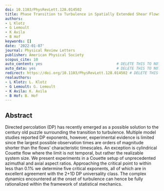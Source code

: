 ```yaml
---
doi: 10.1103/PhysRevLett.128.014502
title: Phase Transition to Turbulence in Spatially Extended Shear Flows
authors:
- L Klotz
- G Lemoult
- K Avila
- B Hof
keywords: []
date: '2022-01-07'
journal: Physical Review Letters
publisher: American Physical Society
scopus_cite: 10
auto_content: yes                                  # DELETE THIS TO NOT AUTO GENERATE CONTENT
auto_data: yes                                     # DELETE THIS TO NOT AUTO GENERATE METADATA
redirect: https://doi.org/10.1103/PhysRevLett.128.014502 # DELETE THIS TO NOT REDIRECT
realauthors:
- L Klotz: L. Klotz
- G Lemoult: G. Lemoult
- K Avila: K. Avila
- B Hof: B. Hof
---
```



## Abstract
Directed percolation (DP) has recently emerged as a possible solution to the century old puzzle surrounding the transition to turbulence. Multiple model studies reported DP exponents, however, experimental evidence is limited since the largest possible observation times are orders of magnitude shorter than the flows’ characteristic timescales. An exception is cylindrical Couette flow where the limit is not temporal, but rather the realizable system size. We present experiments in a Couette setup of unprecedented azimuthal and axial aspect ratios. Approaching the critical point to within less than 0.1% we determine five critical exponents, all of which are in excellent agreement with the 2+1D DP universality class. The complex dynamics encountered at the onset of turbulence can hence be fully rationalized within the framework of statistical mechanics.
